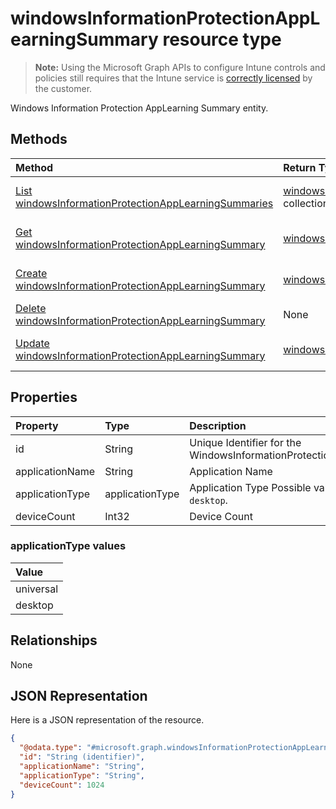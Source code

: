# windowsInformationProtectionAppLearningSummary resource type

> **Note:** Using the Microsoft Graph APIs to configure Intune controls and policies still requires that the Intune service is [correctly licensed](https://go.microsoft.com/fwlink/?linkid=839381) by the customer.

Windows Information Protection AppLearning Summary entity.
## Methods
|Method|Return Type|Description|
|:---|:---|:---|
|[List windowsInformationProtectionAppLearningSummaries](../api/intune_wip_windowsinformationprotectionapplearningsummary_list.md)|[windowsInformationProtectionAppLearningSummary](../resources/intune_wip_windowsinformationprotectionapplearningsummary.md) collection|List properties and relationships of the [windowsInformationProtectionAppLearningSummary](../resources/intune_wip_windowsinformationprotectionapplearningsummary.md) objects.|
|[Get windowsInformationProtectionAppLearningSummary](../api/intune_wip_windowsinformationprotectionapplearningsummary_get.md)|[windowsInformationProtectionAppLearningSummary](../resources/intune_wip_windowsinformationprotectionapplearningsummary.md)|Read properties and relationships of the [windowsInformationProtectionAppLearningSummary](../resources/intune_wip_windowsinformationprotectionapplearningsummary.md) object.|
|[Create windowsInformationProtectionAppLearningSummary](../api/intune_wip_windowsinformationprotectionapplearningsummary_create.md)|[windowsInformationProtectionAppLearningSummary](../resources/intune_wip_windowsinformationprotectionapplearningsummary.md)|Create a new [windowsInformationProtectionAppLearningSummary](../resources/intune_wip_windowsinformationprotectionapplearningsummary.md) object.|
|[Delete windowsInformationProtectionAppLearningSummary](../api/intune_wip_windowsinformationprotectionapplearningsummary_delete.md)|None|Deletes a [windowsInformationProtectionAppLearningSummary](../resources/intune_wip_windowsinformationprotectionapplearningsummary.md).|
|[Update windowsInformationProtectionAppLearningSummary](../api/intune_wip_windowsinformationprotectionapplearningsummary_update.md)|[windowsInformationProtectionAppLearningSummary](../resources/intune_wip_windowsinformationprotectionapplearningsummary.md)|Update the properties of a [windowsInformationProtectionAppLearningSummary](../resources/intune_wip_windowsinformationprotectionapplearningsummary.md) object.|

## Properties
|Property|Type|Description|
|:---|:---|:---|
|id|String|Unique Identifier for the WindowsInformationProtectionAppLearningSummary.|
|applicationName|String|Application Name|
|applicationType|applicationType|Application Type Possible values are: `universal`, `desktop`.|
|deviceCount|Int32|Device Count|

### applicationType values

| Value
|:-----------------
| universal
| desktop

## Relationships
None
## JSON Representation
Here is a JSON representation of the resource.
<!--{
  "blockType": "resource",
  "keyProperty": "id",
  "baseType": "microsoft.graph.entity",
  "@odata.type": "microsoft.graph.windowsInformationProtectionAppLearningSummary"
}-->
``` json
{
  "@odata.type": "#microsoft.graph.windowsInformationProtectionAppLearningSummary",
  "id": "String (identifier)",
  "applicationName": "String",
  "applicationType": "String",
  "deviceCount": 1024
}
```



